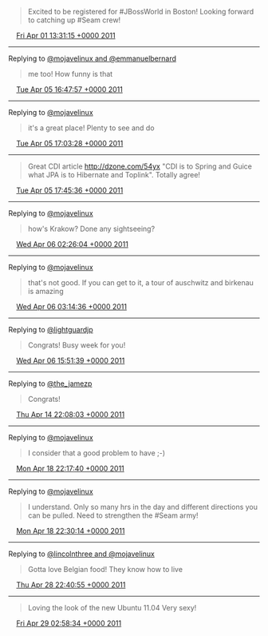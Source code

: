 > Excited to be registered for #JBossWorld in Boston!  Looking forward to catching up #Seam crew!

<img src="/images/twitter/media/tweet.ico" width="12" /> [Fri Apr 01 13:31:15 +0000 2011](https://twitter.com/kenfinnigan/status/53811664700710914)

----

Replying to [@mojavelinux and @emmanuelbernard](https://twitter.com/mojavelinux/status/55274102562357248)

> me too! How funny is that

<img src="/images/twitter/media/tweet.ico" width="12" /> [Tue Apr 05 16:47:57 +0000 2011](https://twitter.com/kenfinnigan/status/55310719721287681)

----

Replying to [@mojavelinux](https://twitter.com/mojavelinux/status/55284082090844161)

> it's a great place! Plenty to see and do

<img src="/images/twitter/media/tweet.ico" width="12" /> [Tue Apr 05 17:03:28 +0000 2011](https://twitter.com/kenfinnigan/status/55314621598416897)

----

> Great CDI article http://dzone.com/54yx "CDI is to Spring and Guice what JPA is to Hibernate and Toplink". Totally agree!

<img src="/images/twitter/media/tweet.ico" width="12" /> [Tue Apr 05 17:45:36 +0000 2011](https://twitter.com/kenfinnigan/status/55325225730060288)

----

Replying to [@mojavelinux](https://twitter.com/mojavelinux/status/55454163768836097)

> how's Krakow? Done any sightseeing?

<img src="/images/twitter/media/tweet.ico" width="12" /> [Wed Apr 06 02:26:04 +0000 2011](https://twitter.com/kenfinnigan/status/55456204520046592)

----

Replying to [@mojavelinux](https://twitter.com/mojavelinux/status/55465092002750465)

> that's not good. If you can get to it, a tour of auschwitz and birkenau is amazing

<img src="/images/twitter/media/tweet.ico" width="12" /> [Wed Apr 06 03:14:36 +0000 2011](https://twitter.com/kenfinnigan/status/55468420598210560)

----

Replying to [@lightguardjp](https://twitter.com/lightguardjp/status/55657404175626240)

> Congrats! Busy week for you!

<img src="/images/twitter/media/tweet.ico" width="12" /> [Wed Apr 06 15:51:39 +0000 2011](https://twitter.com/kenfinnigan/status/55658938737233920)

----

Replying to [@the_jamezp](https://twitter.com/the_jamezp/status/58629701350064128)

> Congrats!

<img src="/images/twitter/media/tweet.ico" width="12" /> [Thu Apr 14 22:08:03 +0000 2011](https://twitter.com/kenfinnigan/status/58652764825329664)

----

Replying to [@mojavelinux](https://twitter.com/mojavelinux/status/60098844007989248)

> I consider that a good problem to have ;-)

<img src="/images/twitter/media/tweet.ico" width="12" /> [Mon Apr 18 22:17:40 +0000 2011](https://twitter.com/kenfinnigan/status/60104734597586944)

----

Replying to [@mojavelinux](https://twitter.com/mojavelinux/status/60107607725195264)

> I understand. Only so many hrs in the day and different directions you can be pulled. Need to strengthen the #Seam army!

<img src="/images/twitter/media/tweet.ico" width="12" /> [Mon Apr 18 22:30:14 +0000 2011](https://twitter.com/kenfinnigan/status/60107897874550784)

----

Replying to [@lincolnthree and @mojavelinux](https://twitter.com/lincolnthree/status/63732412198293504)

> Gotta love Belgian food! They know how to live

<img src="/images/twitter/media/tweet.ico" width="12" /> [Thu Apr 28 22:40:55 +0000 2011](https://twitter.com/kenfinnigan/status/63734464399941633)

----

> Loving the look of the new Ubuntu 11.04  Very sexy!

<img src="/images/twitter/media/tweet.ico" width="12" /> [Fri Apr 29 02:58:34 +0000 2011](https://twitter.com/kenfinnigan/status/63799306020327424)